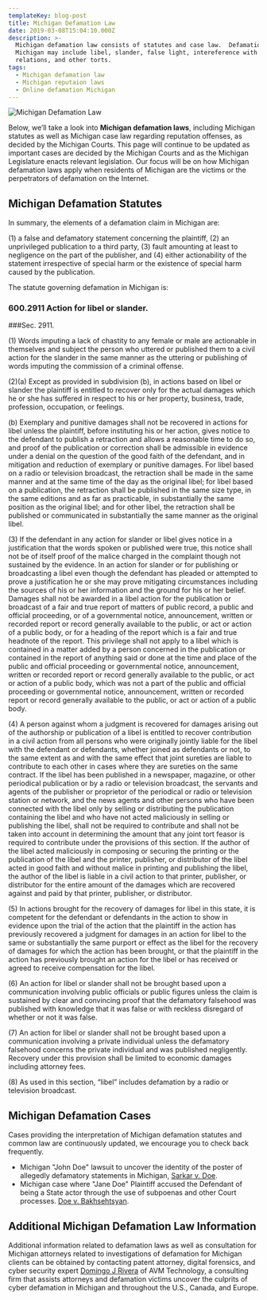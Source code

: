 ```yaml
---
templateKey: blog-post
title: Michigan Defamation Law
date: 2019-03-08T15:04:10.000Z
description: >-
  Michigan defamation law consists of statutes and case law.  Defamation law in
  Michigan may include libel, slander, false light, intereference with business
  relations, and other torts.
tags:
  - Michigan defamation law
  - Michigan reputaion laws
  - Online defamation Michigan
---
```

![Michigan Defamation Law](/img/michigan.jpg)

Below, we’ll take a look into **Michigan defamation laws**, including Michigan statutes as well as Michigan case law regarding reputation offenses, as decided by the Michigan Courts.  This page will continue to be updated as important cases are decided by the Michigan Courts and as the Michigan Legislature enacts relevant legislation.  Our focus will be on how Michigan defamation laws apply when residents of Michigan are the victims or the perpetrators of defamation on the Internet.

## Michigan Defamation Statutes

In summary, the elements of a defamation claim in Michigan are:

(1) a false and defamatory statement concerning the plaintiff,
(2) an unprivileged publication to a third party,
(3) fault amounting at least to negligence on the part of the publisher, and
(4) either actionability of the statement irrespective of special harm or the existence of special harm caused by the publication.

The statute governing defamation in Michigan is:

### 600.2911 Action for libel or slander.

\###Sec. 2911.

(1) Words imputing a lack of chastity to any female or male are actionable in themselves and subject the person who uttered or published them to a civil action for the slander in the same manner as the uttering or publishing of words imputing the commission of a criminal offense.

(2)(a) Except as provided in subdivision (b), in actions based on libel or slander the plaintiff is entitled to recover only for the actual damages which he or she has suffered in respect to his or her property, business, trade, profession, occupation, or feelings.

(b) Exemplary and punitive damages shall not be recovered in actions for libel unless the plaintiff, before instituting his or her action, gives notice to the defendant to publish a retraction and allows a reasonable time to do so, and proof of the publication or correction shall be admissible in evidence under a denial on the question of the good faith of the defendant, and in mitigation and reduction of exemplary or punitive damages. For libel based on a radio or television broadcast, the retraction shall be made in the same manner and at the same time of the day as the original libel; for libel based on a publication, the retraction shall be published in the same size type, in the same editions and as far as practicable, in substantially the same position as the original libel; and for other libel, the retraction shall be published or communicated in substantially the same manner as the original libel.

(3) If the defendant in any action for slander or libel gives notice in a justification that the words spoken or published were true, this notice shall not be of itself proof of the malice charged in the complaint though not sustained by the evidence. In an action for slander or for publishing or broadcasting a libel even though the defendant has pleaded or attempted to prove a justification he or she may prove mitigating circumstances including the sources of his or her information and the ground for his or her belief. Damages shall not be awarded in a libel action for the publication or broadcast of a fair and true report of matters of public record, a public and official proceeding, or of a governmental notice, announcement, written or recorded report or record generally available to the public, or act or action of a public body, or for a heading of the report which is a fair and true headnote of the report. This privilege shall not apply to a libel which is contained in a matter added by a person concerned in the publication or contained in the report of anything said or done at the time and place of the public and official proceeding or governmental notice, announcement, written or recorded report or record generally available to the public, or act or action of a public body, which was not a part of the public and official proceeding or governmental notice, announcement, written or recorded report or record generally available to the public, or act or action of a public body.

(4) A person against whom a judgment is recovered for damages arising out of the authorship or publication of a libel is entitled to recover contribution in a civil action from all persons who were originally jointly liable for the libel with the defendant or defendants, whether joined as defendants or not, to the same extent as and with the same effect that joint sureties are liable to contribute to each other in cases where they are sureties on the same contract. If the libel has been published in a newspaper, magazine, or other periodical publication or by a radio or television broadcast, the servants and agents of the publisher or proprietor of the periodical or radio or television station or network, and the news agents and other persons who have been connected with the libel only by selling or distributing the publication containing the libel and who have not acted maliciously in selling or publishing the libel, shall not be required to contribute and shall not be taken into account in determining the amount that any joint tort feasor is required to contribute under the provisions of this section. If the author of the libel acted maliciously in composing or securing the printing or the publication of the libel and the printer, publisher, or distributor of the libel acted in good faith and without malice in printing and publishing the libel, the author of the libel is liable in a civil action to that printer, publisher, or distributor for the entire amount of the damages which are recovered against and paid by that printer, publisher, or distributor.

(5) In actions brought for the recovery of damages for libel in this state, it is competent for the defendant or defendants in the action to show in evidence upon the trial of the action that the plaintiff in the action has previously recovered a judgment for damages in an action for libel to the same or substantially the same purport or effect as the libel for the recovery of damages for which the action has been brought, or that the plaintiff in the action has previously brought an action for the libel or has received or agreed to receive compensation for the libel.

(6) An action for libel or slander shall not be brought based upon a communication involving public officials or public figures unless the claim is sustained by clear and convincing proof that the defamatory falsehood was published with knowledge that it was false or with reckless disregard of whether or not it was false.

(7) An action for libel or slander shall not be brought based upon a communication involving a private individual unless the defamatory falsehood concerns the private individual and was published negligently. Recovery under this provision shall be limited to economic damages including attorney fees.

(8) As used in this section, “libel” includes defamation by a radio or television broadcast.

## Michigan Defamation Cases

Cases providing the interpretation of Michigan defamation statutes and common law are continuously updated, we encourage you to check back frequently.

* Michigan "John Doe" lawsuit to uncover the identity of the poster of allegedly defamatory statements in Michigan, [Sarkar v. Doe](https://www.cybertrialattorney.com/posts/the-online-forum-defamation-case).
* Michigan case where "Jane Doe" Plaintiff accused the Defendant of being a State actor through the use of subpoenas and other Court processes. [Doe v. Bakhsehtsyan](https://www.cyberlawyer.tech/doe-v-bakhsehtsyan/).



## Additional Michigan Defamation Law Information

Additional information related to defamation laws as well as consultation for Michigan attorneys related to investigations of defamation for Michigan clients can be obtained by contacting patent attorney, digital forensics, and cyber security expert [Domingo J Rivera](http://www.cyberinternetlawyer.com) of AVM Technology, a consulting firm that assists attorneys and defamation victims uncover the culprits of cyber defamation in Michigan and throughout the U.S., Canada, and Europe.
